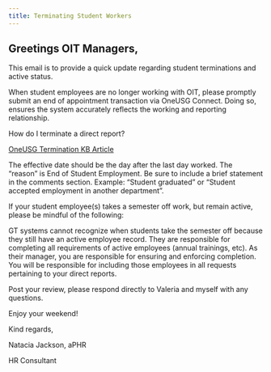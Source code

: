 ```yaml
---
title: Terminating Student Workers
---
```


## Greetings OIT Managers,

This email is to provide a quick update regarding student terminations and active status.

When student employees are no longer working with OIT, please promptly submit an end of appointment transaction via OneUSG Connect.  Doing so, ensures the system accurately reflects the working and reporting relationship. 

How do I terminate a direct report?

[OneUSG Termination KB Article](https://gatech.service-now.com/home?id=kb_article_view&sysparm_article=KB0024944)


The effective date should be the day after the last day worked.
The “reason” is End of Student Employment.
Be sure to include a brief statement in the comments section. Example: “Student graduated” or “Student accepted employment in another department”.

If your student employee(s) takes a semester off work, but remain active, please be mindful of the following:

GT systems cannot recognize when students take the semester off because they still have an active employee record.
They are responsible for completing all requirements of active employees (annual trainings, etc). 
As their manager, you are responsible for ensuring and enforcing completion. 
You will be responsible for including those employees in all requests pertaining to your direct reports.

Post your review, please respond directly to Valeria and myself with any questions.

Enjoy your weekend!

Kind regards,

Natacia Jackson, aPHR

HR Consultant
##
